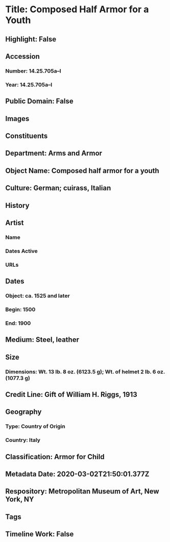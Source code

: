 # Title: Composed Half Armor for a Youth
## Highlight: False
## Accession
### Number: 14.25.705a–l
### Year: 14.25.705a–l
## Public Domain: False
## Images
## Constituents
## Department: Arms and Armor
## Object Name: Composed half armor for a youth
## Culture: German; cuirass, Italian
## History
## Artist
### Name
### Dates Active
### URLs
## Dates
### Object: ca. 1525 and later
### Begin: 1500
### End: 1900
## Medium: Steel, leather
## Size
### Dimensions: Wt. 13 lb. 8 oz. (6123.5 g); Wt. of helmet 2 lb. 6 oz. (1077.3 g)
## Credit Line: Gift of William H. Riggs, 1913
## Geography
### Type: Country of Origin
### Country: Italy
## Classification: Armor for Child
## Metadata Date: 2020-03-02T21:50:01.377Z
## Respository: Metropolitan Museum of Art, New York, NY
## Tags
## Timeline Work: False